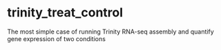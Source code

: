 # trinity_treat_control
The most simple case of running Trinity RNA-seq assembly and quantify gene expression of two conditions
